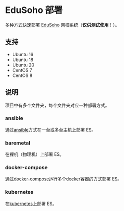 # EduSoho 部署

多种方式快速部署 [EduSoho](https://www.edusoho.com/) 网校系统（**仅供测试使用！**）。

## 支持

- Ubuntu 16
- Ubuntu 18
- Ubuntu 20
- CentOS 7
- CentOS 8

## 说明

项目中有多个文件夹，每个文件夹对应一种部署方式。

### ansible

通过[ansible](https://www.ansible.com/)方式在一台或多台主机上部署 ES。

### baremetal

在裸机（物理机）上部署 ES。

### docker-compose

通过[docker-compose](https://docs.docker.com/compose/)运行多个[docker](https://www.docker.com/)容器的方式部署 ES。

### kubernetes

在[kubernetes](https://kubernetes.io/zh/)上部署 ES。

